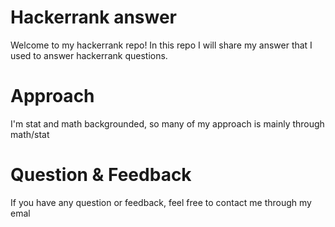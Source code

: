 # Hackerrank answer

Welcome to my hackerrank repo! In this repo I will share my answer that I used to answer hackerrank questions.

# Approach

I'm stat and math backgrounded, so many of my approach is mainly through math/stat

# Question & Feedback

If you have any question or feedback, feel free to contact me through my emal
